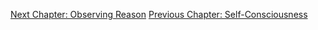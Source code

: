 <p id="nav"><a href="observing-nature.html">Next Chapter: Observing Reason</a>
<a href="self-consciousness.html">Previous Chapter: Self-Consciousness</a></p>

</section>

[^1]: §231.
[^2]: §232.
[^3]: Parmenides of Elea, 'Fragment 3', in *Fragments: A Text and Translation*, edited by D. Gallop (Toronto: University of Toronto Press, 1984), p.56. The translation is my own.
[^4]: Solomon, *In the Spirit of Hegel*, p. 218.
[^5]: J. N. Findlay, 'Analysis of the Text', in *Phenomenology of Spirit*, p. 527.
[^6]: §233.
[^7]: §234.
[^8]: J. G. Fichte, *Introductions to the Wissenschaftslehre*, translated by D. Breazeale (Indianapolis, IN: Hackett, 1994), pp. 15-16.
[^9]: Dieter Henrich, *Between Kant and Hegel: Lectures on German Idealism*, translated by D. S. Pacini (Cambridge, MA: Harvard University Press, 2008), p. 32.
[^10]: Harris, *Hegel's Ladder*, p. 456.
[^11]: §234.
[^12]: §235.
[^13]: Immanuel Kant, *Critique of Pure Reason*, translated and edited by P. Guyer and A. Wood (Cambridge: Cambridge University Press, 1998), B131.
[^14]: Ibid, A79-80/B105.
[^15]: §235.
[^16]: Ibid.
[^17]: Ibid.
[^18]: G. W. F. Hegel, *The Encyclopaedia Logic*, p. 84 (§42).
[^19]: §236. I have altered the text to fix a grammatical mistake in the translation.
[^20]: §236.
[^21]: Harris, *Hegel's Ladder*, p. 464.
[^22]: §236.
[^23]: §85.
[^24]: Arthur Schopenhauer, *The World as Will and Representation*, translated by J. Norman, A. Welchman, and C. Janaway (Cambridge: Cambridge University Press, 2010), §3.
[^25]: Harris, *Hegel's Ladder*, p. 467.
